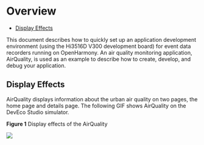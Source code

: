 # Overview<a name="EN-US_TOPIC_0000001055367650"></a>

-   [Display Effects](#section3997224182313)

This document describes how to quickly set up an application development environment \(using the Hi3516D V300 development board\) for event data recorders running on OpenHarmony. An air quality monitoring application, AirQuality, is used as an example to describe how to create, develop, and debug your application.

## Display Effects<a name="section3997224182313"></a>

AirQuality displays information about the urban air quality on two pages, the home page and details page. The following GIF shows AirQuality on the DevEco Studio simulator.

**Figure  1**  Display effects of the AirQuality<a name="fig18250512195914"></a>  


![](figure/video_2020-07-25_173141.gif)

